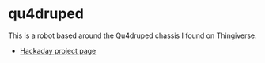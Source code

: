 # qu4druped

This is a robot based around the Qu4druped chassis I found on
Thingiverse.

- [Hackaday project page](https://hackaday.io/project/184609-qu4druped)


